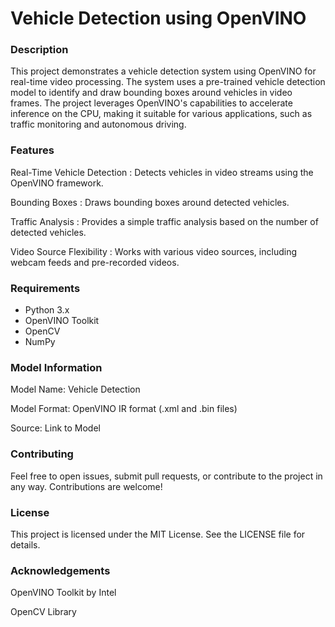 # Vehicle Detection using OpenVINO
### Description
This project demonstrates a vehicle detection system using OpenVINO for real-time video processing. The system uses a pre-trained vehicle detection model to identify and draw bounding boxes around vehicles in video frames. The project leverages OpenVINO's capabilities to accelerate inference on the CPU, making it suitable for various applications, such as traffic monitoring and autonomous driving.

### Features
Real-Time Vehicle Detection : Detects vehicles in video streams using the OpenVINO framework.

Bounding Boxes : Draws bounding boxes around detected vehicles.

Traffic Analysis : Provides a simple traffic analysis based on the number of detected vehicles.

Video Source Flexibility : Works with various video sources, including webcam feeds and pre-recorded videos.

### Requirements
 - Python 3.x
 - OpenVINO Toolkit
 - OpenCV
 - NumPy

### Model Information
Model Name: Vehicle Detection

Model Format: OpenVINO IR format (.xml and .bin files)

Source: Link to Model

### Contributing
Feel free to open issues, submit pull requests, or contribute to the project in any way. Contributions are welcome!

### License
This project is licensed under the MIT License. See the LICENSE file for details.

### Acknowledgements
OpenVINO Toolkit by Intel

OpenCV Library
